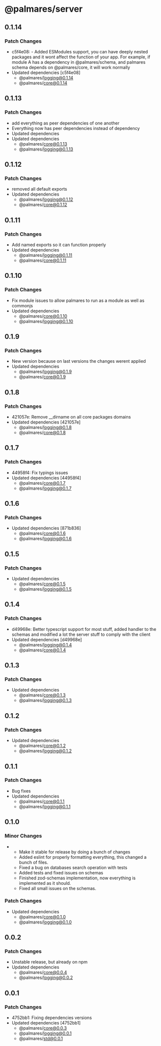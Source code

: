 # @palmares/server

## 0.1.14

### Patch Changes

- c5f4e08: - Added ESModules support, you can have deeply nested packages and it wont affect the function of your app. For example, if module A has a dependency in @palmares/schema, and palmares schema depends on @palmares/core, it will work normally
- Updated dependencies [c5f4e08]
  - @palmares/logging@0.1.14
  - @palmares/core@0.1.14

## 0.1.13

### Patch Changes

- add everything as peer dependencies of one another
- Everything now has peer dependencies instead of dependency
- Updated dependencies
- Updated dependencies
  - @palmares/core@0.1.13
  - @palmares/logging@0.1.13

## 0.1.12

### Patch Changes

- removed all default exports
- Updated dependencies
  - @palmares/logging@0.1.12
  - @palmares/core@0.1.12

## 0.1.11

### Patch Changes

- Add named exports so it can function properly
- Updated dependencies
  - @palmares/logging@0.1.11
  - @palmares/core@0.1.11

## 0.1.10

### Patch Changes

- Fix module issues to allow palmares to run as a module as well as commonjs
- Updated dependencies
  - @palmares/core@0.1.10
  - @palmares/logging@0.1.10

## 0.1.9

### Patch Changes

- New version because on last versions the changes werent applied
- Updated dependencies
  - @palmares/logging@0.1.9
  - @palmares/core@0.1.9

## 0.1.8

### Patch Changes

- 421057e: Remove \_\_dirname on all core packages domains
- Updated dependencies [421057e]
  - @palmares/logging@0.1.8
  - @palmares/core@0.1.8

## 0.1.7

### Patch Changes

- 44958f4: Fix typings issues
- Updated dependencies [44958f4]
  - @palmares/core@0.1.7
  - @palmares/logging@0.1.7

## 0.1.6

### Patch Changes

- Updated dependencies [871b836]
  - @palmares/core@0.1.6
  - @palmares/logging@0.1.6

## 0.1.5

### Patch Changes

- Updated dependencies
  - @palmares/core@0.1.5
  - @palmares/logging@0.1.5

## 0.1.4

### Patch Changes

- d49968e: Better typescript support for most stuff, added handler to the schemas and modified a lot the server stuff to comply with the client
- Updated dependencies [d49968e]
  - @palmares/logging@0.1.4
  - @palmares/core@0.1.4

## 0.1.3

### Patch Changes

- Updated dependencies
  - @palmares/core@0.1.3
  - @palmares/logging@0.1.3

## 0.1.2

### Patch Changes

- Updated dependencies
  - @palmares/core@0.1.2
  - @palmares/logging@0.1.2

## 0.1.1

### Patch Changes

- Bug fixes
- Updated dependencies
  - @palmares/core@0.1.1
  - @palmares/logging@0.1.1

## 0.1.0

### Minor Changes

- - Make it stable for release by doing a bunch of changes
  - Added eslint for properly formatting everything, this changed a bunch of files.
  - Fixed a bug on databases search operation with tests
  - Added tests and fixed issues on schemas
  - Finished zod-schemas implementation, now everything is implemented as it should.
  - Fixed all small issues on the schemas.

### Patch Changes

- Updated dependencies
  - @palmares/core@0.1.0
  - @palmares/logging@0.1.0

## 0.0.2

### Patch Changes

- Unstable release, but already on npm
- Updated dependencies
  - @palmares/core@0.0.4
  - @palmares/logging@0.0.2

## 0.0.1

### Patch Changes

- 4752bb1: Fixing dependencies versions
- Updated dependencies [4752bb1]
  - @palmares/core@0.0.3
  - @palmares/logging@0.0.1
  - @palmares/std@0.0.1
